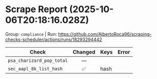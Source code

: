 # Scrape Report (2025-10-06T20:18:16.028Z)

Group: `compliance`  |  Run: https://github.com/AlbertoRoca96/scraping-checks-scheduler/actions/runs/18293294442

| Check | Changed | Keys | Error |
|---|:---:|:--|:--|
| `psa_charizard_pop_total` | — |  |  |
| `sec_aapl_8k_list_hash` | ✅ | hash |  |
